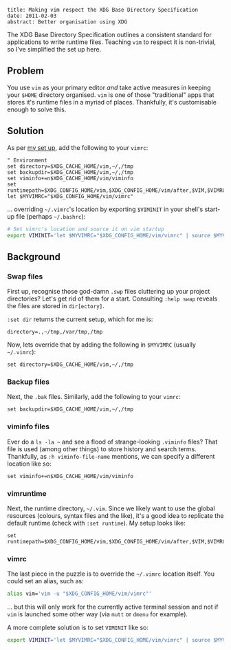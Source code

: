 ```metadata
title: Making vim respect the XDG Base Directory Specification
date: 2011-02-03
abstract: Better organisation using XDG
```

The XDG Base Directory Specification outlines a consistent standard for
applications to write runtime files. Teaching `vim` to respect it is
non-trivial, so I've simplified the set up here.

Problem
-------

You use `vim` as your primary editor *and* take active measures in keeping your
`$HOME` directory organised. `vim` is one of those "traditional" apps that
stores it's runtime files in a myriad of places. Thankfully, it's customisable
enough to solve this.

Solution
--------

As per [my set up][me], add the following to your `vimrc`:

```viml
" Environment
set directory=$XDG_CACHE_HOME/vim,~/,/tmp
set backupdir=$XDG_CACHE_HOME/vim,~/,/tmp
set viminfo+=n$XDG_CACHE_HOME/vim/viminfo
set runtimepath=$XDG_CONFIG_HOME/vim,$XDG_CONFIG_HOME/vim/after,$VIM,$VIMRUNTIME
let $MYVIMRC="$XDG_CONFIG_HOME/vim/vimrc"
```

... overriding `~/.vimrc`'s location by exporting `$VIMINIT` in your shell's
start-up file (perhaps `~/.bashrc`):

```bash
# Set vimrc's location and source it on vim startup
export VIMINIT='let $MYVIMRC="$XDG_CONFIG_HOME/vim/vimrc" | source $MYVIMRC'
```

Background
----------

### Swap files

First up, recognise those god-damn `.swp` files cluttering up your project
directories? Let's get rid of them for a start. Consulting `:help swap`
reveals the files are stored in `dir[ectory]`.

`:set dir` returns the current setup, which for me is:

```viml
directory=.,~/tmp,/var/tmp,/tmp
```

Now, lets override that by adding the following in `$MYVIMRC` (usually
`~/.vimrc`):

```viml
set directory=$XDG_CACHE_HOME/vim,~/,/tmp
```

### Backup files

Next, the `.bak` files. Similarly, add the following to your `vimrc`:

```viml
set backupdir=$XDG_CACHE_HOME/vim,~/,/tmp
```

### viminfo files

Ever do a `ls -la ~` and see a flood of strange-looking `.viminfo` files? That
file is used (among other things) to store history and search terms. Thankfully,
as `:h viminfo-file-name` mentions, we can specify a different location like so:

```viml
set viminfo+=n$XDG_CACHE_HOME/vim/viminfo
```

### vimruntime

Next, the runtime directory, `~/.vim`. Since we likely want to use the global
resources (colours, syntax files and the like), it's a good idea to replicate
the default runtime (check with `:set runtime`). My setup looks like:

```viml
set runtimepath=$XDG_CONFIG_HOME/vim,$XDG_CONFIG_HOME/vim/after,$VIM,$VIMRUNTIME
```

### vimrc

The last piece in the puzzle is to override the `~/.vimrc` location itself. You
could set an alias, such as:

```bash
alias vim='vim -u "$XDG_CONFIG_HOME/vim/vimrc"'
```

... but this will only work for the currently active terminal session and not if
`vim` is launched some other way (via `mutt` or `dmenu` for example).

A more complete solution is to set `VIMINIT` like so:

```bash
export VIMINIT='let $MYVIMRC="$XDG_CONFIG_HOME/vim/vimrc" | source $MYVIMRC'
```

  [xdg]: http://standards.freedesktop.org/basedir-spec/basedir-spec-latest.html
  [prowler]: /prowler-home-cleaner
  [me]: https://github.com/tlvince/vim-config
